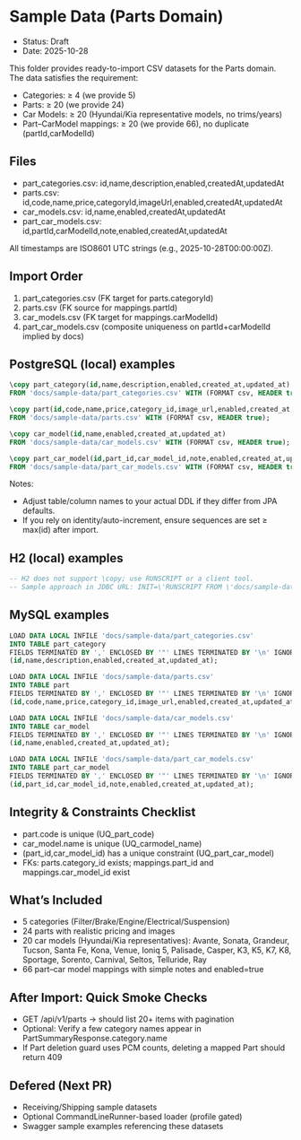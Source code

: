 # Sample Data (Parts Domain)

- Status: Draft
- Date: 2025-10-28

This folder provides ready-to-import CSV datasets for the Parts domain. The data satisfies the requirement:
- Categories: ≥ 4 (we provide 5)
- Parts: ≥ 20 (we provide 24)
- Car Models: ≥ 20 (Hyundai/Kia representative models, no trims/years)
- Part–CarModel mappings: ≥ 20 (we provide 66), no duplicate (partId,carModelId)

## Files
- part_categories.csv: id,name,description,enabled,createdAt,updatedAt
- parts.csv: id,code,name,price,categoryId,imageUrl,enabled,createdAt,updatedAt
- car_models.csv: id,name,enabled,createdAt,updatedAt
- part_car_models.csv: id,partId,carModelId,note,enabled,createdAt,updatedAt

All timestamps are ISO8601 UTC strings (e.g., 2025-10-28T00:00:00Z).

## Import Order
1. part_categories.csv  (FK target for parts.categoryId)
2. parts.csv            (FK source for mappings.partId)
3. car_models.csv       (FK target for mappings.carModelId)
4. part_car_models.csv  (composite uniqueness on partId+carModelId implied by docs)

## PostgreSQL (local) examples
```sql
\copy part_category(id,name,description,enabled,created_at,updated_at)
FROM 'docs/sample-data/part_categories.csv' WITH (FORMAT csv, HEADER true);

\copy part(id,code,name,price,category_id,image_url,enabled,created_at,updated_at)
FROM 'docs/sample-data/parts.csv' WITH (FORMAT csv, HEADER true);

\copy car_model(id,name,enabled,created_at,updated_at)
FROM 'docs/sample-data/car_models.csv' WITH (FORMAT csv, HEADER true);

\copy part_car_model(id,part_id,car_model_id,note,enabled,created_at,updated_at)
FROM 'docs/sample-data/part_car_models.csv' WITH (FORMAT csv, HEADER true);
```
Notes:
- Adjust table/column names to your actual DDL if they differ from JPA defaults.
- If you rely on identity/auto-increment, ensure sequences are set ≥ max(id) after import.

## H2 (local) examples
```sql
-- H2 does not support \copy; use RUNSCRIPT or a client tool.
-- Sample approach in JDBC URL: INIT=\'RUNSCRIPT FROM \'docs/sample-data/import-h2.sql\'\'
```

## MySQL examples
```sql
LOAD DATA LOCAL INFILE 'docs/sample-data/part_categories.csv'
INTO TABLE part_category
FIELDS TERMINATED BY ',' ENCLOSED BY '"' LINES TERMINATED BY '\n' IGNORE 1 LINES
(id,name,description,enabled,created_at,updated_at);

LOAD DATA LOCAL INFILE 'docs/sample-data/parts.csv'
INTO TABLE part
FIELDS TERMINATED BY ',' ENCLOSED BY '"' LINES TERMINATED BY '\n' IGNORE 1 LINES
(id,code,name,price,category_id,image_url,enabled,created_at,updated_at);

LOAD DATA LOCAL INFILE 'docs/sample-data/car_models.csv'
INTO TABLE car_model
FIELDS TERMINATED BY ',' ENCLOSED BY '"' LINES TERMINATED BY '\n' IGNORE 1 LINES
(id,name,enabled,created_at,updated_at);

LOAD DATA LOCAL INFILE 'docs/sample-data/part_car_models.csv'
INTO TABLE part_car_model
FIELDS TERMINATED BY ',' ENCLOSED BY '"' LINES TERMINATED BY '\n' IGNORE 1 LINES
(id,part_id,car_model_id,note,enabled,created_at,updated_at);
```

## Integrity & Constraints Checklist
- part.code is unique (UQ_part_code)
- car_model.name is unique (UQ_carmodel_name)
- (part_id,car_model_id) has a unique constraint (UQ_part_car_model)
- FKs: parts.category_id exists; mappings.part_id and mappings.car_model_id exist

## What’s Included
- 5 categories (Filter/Brake/Engine/Electrical/Suspension)
- 24 parts with realistic pricing and images
- 20 car models (Hyundai/Kia representatives): Avante, Sonata, Grandeur, Tucson, Santa Fe, Kona, Venue, Ioniq 5, Palisade, Casper, K3, K5, K7, K8, Sportage, Sorento, Carnival, Seltos, Telluride, Ray
- 66 part–car model mappings with simple notes and enabled=true

## After Import: Quick Smoke Checks
- GET /api/v1/parts → should list 20+ items with pagination
- Optional: Verify a few category names appear in PartSummaryResponse.category.name
- If Part deletion guard uses PCM counts, deleting a mapped Part should return 409

## Defered (Next PR)
- Receiving/Shipping sample datasets
- Optional CommandLineRunner-based loader (profile gated)
- Swagger sample examples referencing these datasets
